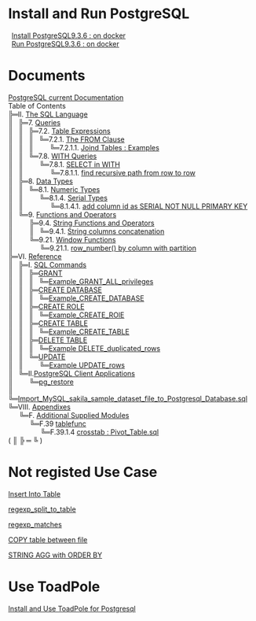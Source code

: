 # Install and Run PostgreSQL
&ensp;[Install PostgreSQL9.3.6 : on docker](01_Install_and_Run_PostgreSQL/01_Install_PostgreSQL9.3.6_on_docker.md)  
&ensp;[Run PostgreSQL9.3.6 : on docker](01_Install_and_Run_PostgreSQL/02_Run_PostgreSQL9.3.6_on_docker.md)

# Documents
[PostgreSQL current Documentation](https://www.postgresql.org/docs/current/static/index.html)  
Table of Contents  
╠═II. [The SQL Language](https://www.postgresql.org/docs/current/static/sql.html)  
║&ensp; ╠═7. [Queries](https://www.postgresql.org/docs/current/static/queries.html)  
║&ensp; ║&ensp; ╠═7.2. [Table Expressions](https://www.postgresql.org/docs/10/static/queries-table-expressions.html)  
║&ensp; ║&ensp; ║&ensp; ╚═7.2.1. [The FROM Clause](https://www.postgresql.org/docs/10/static/queries-table-expressions.html#QUERIES-FROM)    
║&ensp; ║&ensp; ║&ensp; &ensp; &ensp; ╚═7.2.1.1. [Joind Tables : Examples](02_Use_PostgreSQL/current/02_II/07/2/1/1/01_Joined_Tables_Examples.md)  
║&ensp; ║&ensp; ╚═7.8. [WITH Queries](https://www.postgresql.org/docs/current/static/queries-with.html)  
║&ensp; ║&ensp; &ensp; &ensp; ╚═7.8.1. [SELECT in WITH](https://www.postgresql.org/docs/current/static/queries-with.html#QUERIES-WITH-SELECT)    
║&ensp; ║&ensp; &ensp; &ensp; &ensp; &ensp; ╚═7.8.1.1. [find recursive path from row to row](02_Use_PostgreSQL/current/02_II/07/8/1/01_find_path_from_row_to_row.md)  
║&ensp; ╠═8. [Data Types](https://www.postgresql.org/docs/current/static/datatype.html)  
║&ensp; ║&ensp; ╚═8.1. [Numeric Types](https://www.postgresql.org/docs/current/static/datatype-numeric.html)  
║&ensp; ║&ensp; &ensp; &ensp; ╚═8.1.4. [Serial Types](https://www.postgresql.org/docs/current/static/datatype-numeric.html#DATATYPE-SERIAL)    
║&ensp; ║&ensp; &ensp; &ensp; &ensp; &ensp; ╚═8.1.4.1. [add column id as SERIAL NOT NULL PRIMARY KEY](02_Use_PostgreSQL/current/02_II/08/01/4/01_add_column_as_serial_to_prevent_duplication.md)  
║&ensp; ╚═9. [Functions and Operators](https://www.postgresql.org/docs/current/static/functions.html)  
║&ensp; &ensp; &ensp; ╠═9.4. [String Functions and Operators](https://www.postgresql.org/docs/current/static/functions-string.html)  
║&ensp; &ensp; &ensp; ║&ensp; ╚═9.4.1. [String columns concatenation](02_Use_PostgreSQL/current/02_II/09/4/09_Concatenate_Columns.md)  
║&ensp; &ensp; &ensp; ╚═9.21. [Window Functions](https://www.postgresql.org/docs/current/static/functions-window.html)  
║&ensp; &ensp; &ensp; &ensp; &ensp; ╚═9.21.1. [row_number() by column with partition](02_Use_PostgreSQL/current/02_II/09/21/06_row_number.md)  
╠═VI. [Reference](https://www.postgresql.org/docs/current/static/reference.html)  
║&ensp; ╠═I. [SQL Commands](https://www.postgresql.org/docs/current/static/sql-commands.html)  
║&ensp; ║&ensp; ╠═[GRANT](https://www.postgresql.org/docs/current/static/sql-createdatabase.html)  
║&ensp; ║&ensp; ║&ensp; ╚═[Example_GRANT_ALL_privileges](02_Use_PostgreSQL/current/06_VI/01_I/GRANT/01_GRANT_ALL_privileges.md)  
║&ensp; ║&ensp; ╠═[CREATE DATABASE](https://www.postgresql.org/docs/current/static/sql-createdatabase.html)  
║&ensp; ║&ensp; ║&ensp; ╚═[Example_CREATE_DATABASE](02_Use_PostgreSQL/current/06_VI/01_I/CREATE_DATABASE/01_CREATE_DATABASE.md)  
║&ensp; ║&ensp; ╠═[CREATE ROLE](https://www.postgresql.org/docs/current/static/sql-createrole.html)  
║&ensp; ║&ensp; ║&ensp; ╚═[Example_CREATE_ROlE](02_Use_PostgreSQL/current/06_VI/01_I/CREATE_ROLE/01_Create_Role.md)  
║&ensp; ║&ensp; ╠═[CREATE TABLE](https://www.postgresql.org/docs/current/static/sql-createtable.html)  
║&ensp; ║&ensp; ║&ensp; ╚═[Example_CREATE_TABLE](02_Use_PostgreSQL/current/06_VI/01_I/CREATE_TABLE/02_Create_Table.md)  
║&ensp; ║&ensp; ╠═[DELETE TABLE](https://www.postgresql.org/docs/current/static/sql-delete.html)  
║&ensp; ║&ensp; ║&ensp; ╚═[Example DELETE_duplicated_rows](02_Use_PostgreSQL/current/06_VI/01_I/DELETE/01_delete_duplicated_rows.md)   
║&ensp; ║&ensp; ╚═[UPDATE](https://www.postgresql.org/docs/current/static/sql-update.html)  
║&ensp; ║&ensp; &ensp; &ensp; ╚═[Example UPDATE_rows](02_Use_PostgreSQL/current/06_VI/01_I/UPDATE/01_update_table.md)  
║&ensp; ╚═II.[PostgreSQL Client Applications](https://www.postgresql.org/docs/current/static/reference-client.html)  
║&ensp; &ensp; &ensp; ╚═[pg_restore](https://www.postgresql.org/docs/current/static/app-pgrestore.html)  
║&ensp; &ensp; &ensp; &ensp; &ensp; ╚═[Import_MySQL_sakila_sample_dataset_file_to_Postgresql_Database.sql](02_Use_PostgreSQL/current/06_VI/02_II/pg_restore/01_Import_MySQL_sakila_sample_dataset_to_PostgreSQL.md)  
╚═VIII. [Appendixes](https://www.postgresql.org/docs/current/static/appendixes.html)  
&ensp; &ensp; ╚═F. [Additional Supplied Modules](https://www.postgresql.org/docs/current/static/contrib.html)  
&ensp; &ensp; &ensp; &ensp; ╚═F.39 [tablefunc](https://www.postgresql.org/docs/current/static/tablefunc.html)  
&ensp; &ensp; &ensp; &ensp; &ensp; &ensp; ╚═F.39.1.4 [crosstab : Pivot_Table.sql](02_Use_PostgreSQL/current/08_VIII/F/39/01_Pivot_Table.md)  
( ║ ╠ ═ ╚ )

# Not registed Use Case
[Insert Into Table](02_Use_PostgreSQL/03_Insert_Into_Table.md)

[regexp_split_to_table](02_Use_PostgreSQL/04_regexp_split_to_table.md)

[regexp_matches](02_Use_PostgreSQL/05_regexp_matches.md)

[COPY table between file](02_Use_PostgreSQL/07_copy_table_and_file.md)

[STRING AGG with ORDER BY](02_Use_PostgreSQL/08_STRING_AGG_ORDER_BY.md)

# Use ToadPole

[Install and Use ToadPole for Postgresql](03_Use_Toad_Pole/01_use_toadpole.md)
